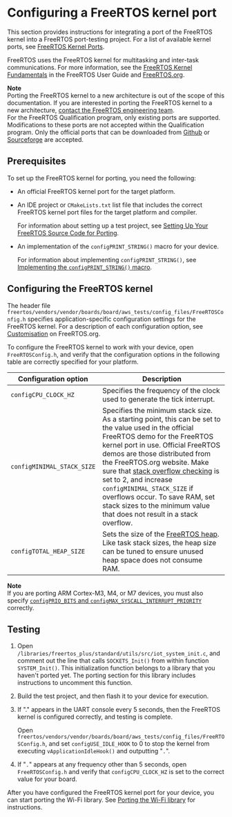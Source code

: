 # Configuring a FreeRTOS kernel port<a name="afr-porting-kernel"></a>

This section provides instructions for integrating a port of the FreeRTOS kernel into a FreeRTOS port\-testing project\. For a list of available kernel ports, see [FreeRTOS Kernel Ports](https://freertos.org/RTOS_ports.html)\.

FreeRTOS uses the FreeRTOS kernel for multitasking and inter\-task communications\. For more information, see the [FreeRTOS Kernel Fundamentals](https://docs.aws.amazon.com/freertos/latest/userguide/dev-guide-freertos-kernel.html) in the FreeRTOS User Guide and [FreeRTOS\.org](https://freertos.org/index.html)\. 

**Note**  
Porting the FreeRTOS kernel to a new architecture is out of the scope of this documentation\. If you are interested in porting the FreeRTOS kernel to a new architecture, [contact the FreeRTOS engineering team](https://freertos.org/RTOS-contact-and-support.html)\.  
For the FreeRTOS Qualification program, only existing ports are supported\. Modifications to these ports are not accepted within the Qualification program\. Only the official ports that can be downloaded from [Github](https://github.com/aws/amazon-freertos) or [Sourceforge](https://sourceforge.net/projects/freertos/) are accepted\.

## Prerequisites<a name="porting-prereqs-kernel"></a>

To set up the FreeRTOS kernel for porting, you need the following:
+ An official FreeRTOS kernel port for the target platform\.
+ An IDE project or `CMakeLists.txt` list file that includes the correct FreeRTOS kernel port files for the target platform and compiler\.

  For information about setting up a test project, see [Setting Up Your FreeRTOS Source Code for Porting](porting-set-up-project.md)\.
+ An implementation of the `configPRINT_STRING()` macro for your device\.

  For information about implementing `configPRINT_STRING()`, see [Implementing the `configPRINT_STRING()` macro](afr-porting-config.md)\.

## Configuring the FreeRTOS kernel<a name="porting-steps-kernel"></a>

The header file `freertos/vendors/vendor/boards/board/aws_tests/config_files/FreeRTOSConfig.h` specifies application\-specific configuration settings for the FreeRTOS kernel\. For a description of each configuration option, see [Customisation](https://freertos.org/a00110.html) on FreeRTOS\.org\.

To configure the FreeRTOS kernel to work with your device, open `FreeRTOSConfig.h`, and verify that the configuration options in the following table are correctly specified for your platform\.


| Configuration option | Description | 
| --- | --- | 
|  `configCPU_CLOCK_HZ`  |  Specifies the frequency of the clock used to generate the tick interrupt\.  | 
|  `configMINIMAL_STACK_SIZE`  |  Specifies the minimum stack size\. As a starting point, this can be set to the value used in the official FreeRTOS demo for the FreeRTOS kernel port in use\. Official FreeRTOS demos are those distributed from the FreeRTOS\.org website\. Make sure that [stack overflow checking](https://www.freertos.org/Stacks-and-stack-overflow-checking.html) is set to 2, and increase `configMINIMAL_STACK_SIZE` if overflows occur\. To save RAM, set stack sizes to the minimum value that does not result in a stack overflow\.  | 
|  `configTOTAL_HEAP_SIZE`  |  Sets the size of the [FreeRTOS heap](https://www.freertos.org/a00111.html)\. Like task stack sizes, the heap size can be tuned to ensure unused heap space does not consume RAM\.  | 

**Note**  
If you are porting ARM Cortex\-M3, M4, or M7 devices, you must also specify [`configPRIO_BITS` and `configMAX_SYSCALL_INTERRUPT_PRIORITY`](https://www.freertos.org/RTOS-Cortex-M3-M4.html) correctly\.

## Testing<a name="porting-testing-kernel"></a>

1. Open `/libraries/freertos_plus/standard/utils/src/iot_system_init.c`, and comment out the line that calls `SOCKETS_Init()` from within function `SYSTEM_Init()`\. This initialization function belongs to a library that you haven't ported yet\. The porting section for this library includes instructions to uncomment this function\.

1. Build the test project, and then flash it to your device for execution\.

1. If "\." appears in the UART console every 5 seconds, then the FreeRTOS kernel is configured correctly, and testing is complete\.

   Open `freertos/vendors/vendor/boards/board/aws_tests/config_files/FreeRTOSConfig.h`, and set `configUSE_IDLE_HOOK` to 0 to stop the kernel from executing `vApplicationIdleHook()` and outputting "`.`"\.

1. If "`.`" appears at any frequency other than 5 seconds, open `FreeRTOSConfig.h` and verify that `configCPU_CLOCK_HZ` is set to the correct value for your board\.

After you have configured the FreeRTOS kernel port for your device, you can start porting the Wi\-Fi library\. See [Porting the Wi\-Fi library](afr-porting-wifi.md) for instructions\.